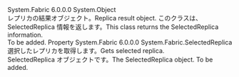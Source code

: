 <Type Name="ReplicaResult" FullName="System.Fabric.Result.ReplicaResult">
  <TypeSignature Language="C#" Value="public class ReplicaResult" />
  <TypeSignature Language="ILAsm" Value=".class public auto ansi serializable beforefieldinit ReplicaResult extends System.Object" />
  <TypeSignature Language="DocId" Value="T:System.Fabric.Result.ReplicaResult" />
  <TypeSignature Language="VB.NET" Value="Public Class ReplicaResult" />
  <TypeSignature Language="F#" Value="type ReplicaResult = class" />
  <AssemblyInfo>
    <AssemblyName>System.Fabric</AssemblyName>
    <AssemblyVersion>6.0.0.0</AssemblyVersion>
  </AssemblyInfo>
  <Base>
    <BaseTypeName>System.Object</BaseTypeName>
  </Base>
  <Interfaces />
  <Docs>
    <summary>
            <span data-ttu-id="05e82-101">レプリカの結果オブジェクト。</span><span class="sxs-lookup"><span data-stu-id="05e82-101">Replica result object.</span></span> <span data-ttu-id="05e82-102">このクラスは、SelectedReplica 情報を返します。</span><span class="sxs-lookup"><span data-stu-id="05e82-102">This class returns the SelectedReplica information.</span></span> 
            </summary>
    <remarks>To be added.</remarks>
  </Docs>
  <Members>
    <Member MemberName="SelectedReplica">
      <MemberSignature Language="C#" Value="public System.Fabric.SelectedReplica SelectedReplica { get; }" />
      <MemberSignature Language="ILAsm" Value=".property instance class System.Fabric.SelectedReplica SelectedReplica" />
      <MemberSignature Language="DocId" Value="P:System.Fabric.Result.ReplicaResult.SelectedReplica" />
      <MemberSignature Language="VB.NET" Value="Public ReadOnly Property SelectedReplica As SelectedReplica" />
      <MemberSignature Language="F#" Value="member this.SelectedReplica : System.Fabric.SelectedReplica" Usage="System.Fabric.Result.ReplicaResult.SelectedReplica" />
      <MemberType>Property</MemberType>
      <AssemblyInfo>
        <AssemblyName>System.Fabric</AssemblyName>
        <AssemblyVersion>6.0.0.0</AssemblyVersion>
      </AssemblyInfo>
      <ReturnValue>
        <ReturnType>System.Fabric.SelectedReplica</ReturnType>
      </ReturnValue>
      <Docs>
        <summary>
            <span data-ttu-id="05e82-103">選択したレプリカを取得します。</span><span class="sxs-lookup"><span data-stu-id="05e82-103">Gets selected replica.</span></span>
            </summary>
        <value><span data-ttu-id="05e82-104">SelectedReplica オブジェクトです。</span><span class="sxs-lookup"><span data-stu-id="05e82-104">The SelectedReplica object.</span></span></value>
        <remarks>To be added.</remarks>
      </Docs>
    </Member>
  </Members>
</Type>